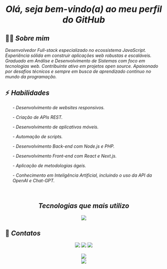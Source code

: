 <div align="center">
  <h1><em>Olá, seja bem-vindo(a) ao meu perfil do GitHub</em></h1>
</div> 

## 🙋‍♂️ <em>Sobre mim</em>

<p align="left">
  <em>
    Desenvolvedor Full-stack especializado no ecossistema JavaScript.
    Experiência sólida em construir aplicações web robustas e escaláveis.
    Graduado em Análise e Desenvolvimento de Sistemas com foco em tecnologias web.
    Contribuinte ativo em projetos open source. Apaixonado por desafios técnicos e sempre em busca de aprendizado contínuo no mundo da programação.
  </em>
</p>

## ⚡ <em>Habilidades</em>

<p align="left">
  <em>
    <ul>- Desenvolvimento de websites responsivos.</ul>
    <ul>- Criação de APIs REST.</ul>
    <ul>- Desenvolvimento de aplicativos móveis.</ul>
    <ul>- Automação de scripts.</ul>
    <ul>- Desenvolvimento Back-end com Node.js e PHP.</ul>
    <ul>- Desenvolvimento Front-end com React e Next.js.</ul>
    <ul>- Aplicação de metodologias ágeis.</ul>
    <ul>- Conhecimento em Inteligência Artificial, incluindo o uso da API da OpenAI e Chat-GPT.</ul>
  </em>
</p>

<br/>

<div align="center">
  <h2><em>Tecnologias que mais utilizo</em></h2>
</div>

<p align="center">
  <a href="https://skillicons.dev">
    <img src="https://skillicons.dev/icons?i=js,ts,nodejs,react,next,php,go,python,java,postgres,sqlite,prisma,mysql,supabase,tailwind,styledcomponents,cs,css,html,sass,git,bootstrap,vite,vscode" />
  </a>
</p>

## 📧 <em>Contatos</em>
<div align="center"> 
  <a href="https://instagram.com/kaykee_bl?igshid=ZDdkNTZiNTM=" target="_blank"><img src="https://img.shields.io/badge/-Instagram-%23E4405F?style=for-the-badge&logo=instagram&logoColor=white" target="_blank"></a>
  <a href="mailto:kaykeloiola@gmail.com"><img src="https://img.shields.io/badge/-Gmail-%23333?style=for-the-badge&logo=gmail&logoColor=white" target="_blank"></a>
  <a href="https://www.linkedin.com/in/kayke-barbosa-15a96023a" target="_blank"><img src="https://img.shields.io/badge/-LinkedIn-%230077B5?style=for-the-badge&logo=linkedin&logoColor=white" target="_blank"></a> 
</div>
<br/>

<div align="center">
  <img src="https://github-readme-stats.vercel.app/api?username=Kayke-Ti&show_icons=true&theme=rose_pine" /><br>
  <img src="https://github-readme-stats.vercel.app/api/top-langs/?username=Kayke-Ti&show_icons=true&theme=rose_pine&hide=css,html,scss,php,ejs,cs,javascript,sass,ruby,python,hack,go,shell" />
</div>
